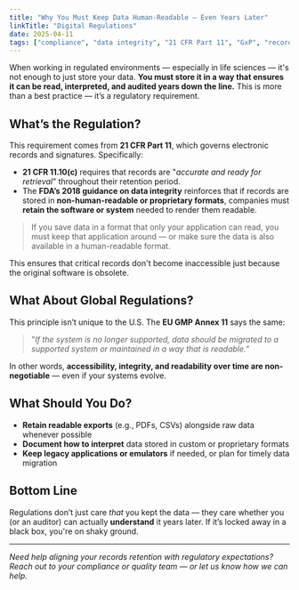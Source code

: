 ```yaml
---
title: "Why You Must Keep Data Human-Readable — Even Years Later"
linkTitle: "Digital Regulations"
date: 2025-04-11
tags: ["compliance", "data integrity", "21 CFR Part 11", "GxP", "records retention"]
---
```


When working in regulated environments — especially in life sciences — it's not enough to just store your data. **You must store it in a way that ensures it can be read, interpreted, and audited years down the line.** This is more than a best practice — it’s a regulatory requirement.

## What’s the Regulation?

This requirement comes from **21 CFR Part 11**, which governs electronic records and signatures. Specifically:

- **21 CFR 11.10(c)** requires that records are "*accurate and ready for retrieval*" throughout their retention period.
- The **FDA’s 2018 guidance on data integrity** reinforces that if records are stored in **non-human-readable or proprietary formats**, companies must **retain the software or system** needed to render them readable.

> If you save data in a format that only your application can read, you must keep that application around — or make sure the data is also available in a human-readable format.

This ensures that critical records don't become inaccessible just because the original software is obsolete.

## What About Global Regulations?

This principle isn’t unique to the U.S. The **EU GMP Annex 11** says the same:

> "*If the system is no longer supported, data should be migrated to a supported system or maintained in a way that is readable.*"

In other words, **accessibility, integrity, and readability over time are non-negotiable** — even if your systems evolve.

## What Should You Do?

- **Retain readable exports** (e.g., PDFs, CSVs) alongside raw data whenever possible  
- **Document how to interpret** data stored in custom or proprietary formats  
- **Keep legacy applications or emulators** if needed, or plan for timely data migration

## Bottom Line

Regulations don’t just care *that* you kept the data — they care whether you (or an auditor) can actually **understand** it years later. If it’s locked away in a black box, you're on shaky ground.

---

*Need help aligning your records retention with regulatory expectations? Reach out to your compliance or quality team — or let us know how we can help.*
